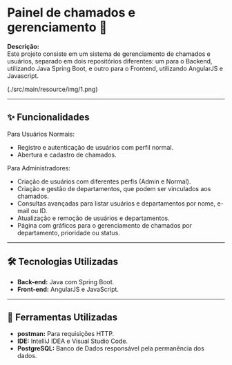 # Painel de chamados e gerenciamento 🤖

**Descrição:**  
Este projeto consiste em um sistema de gerenciamento de chamados e usuários, separado em dois repositórios diferentes: um para o Backend, utilizando Java Spring Boot, e outro para o Frontend, utilizando AngularJS e Javascript.

(./src/main/resource/img/1.png)



---

## ✨ Funcionalidades

Para Usuários Normais:
- Registro e autenticação de usuários com perfil normal.
- Abertura e cadastro de chamados.

Para Administradores:
- Criação de usuários com diferentes perfis (Admin e Normal).
- Criação e gestão de departamentos, que podem ser vinculados aos chamados.
- Consultas avançadas para listar usuários e departamentos por nome, e-mail ou ID.
- Atualização e remoção de usuários e departamentos.
- Página com gráficos para o gerenciamento de chamados por departamento, prioridade ou status.

---

## 🛠️ Tecnologias Utilizadas

- **Back-end:** Java com Spring Boot.  
- **Front-end:** AngularJS e JavaScript.  

---

## 🔧 Ferramentas Utilizadas

- **postman:** Para requisições HTTP.  
- **IDE:** IntelliJ IDEA e Visual Studio Code.
- **PostgreSQL:** Banco de Dados responsável pela permanência dos dados.  




